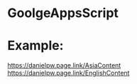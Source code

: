 # GoolgeAppsScript

# Example:
https://danielpw.page.link/AsiaContent
https://danielpw.page.link/EnglishContent
